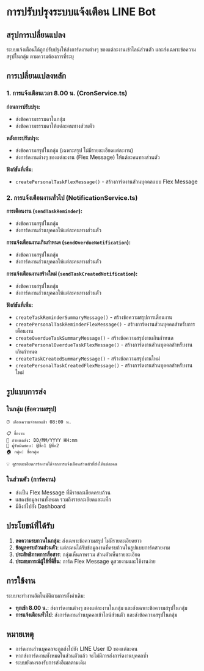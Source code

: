 # การปรับปรุงระบบแจ้งเตือน LINE Bot

## สรุปการเปลี่ยนแปลง

ระบบแจ้งเตือนได้ถูกปรับปรุงให้ส่งการ์ดงานต่างๆ ของแต่ละงานเข้าไลน์ส่วนตัว และส่งเฉพาะข้อความสรุปในกลุ่ม ตามความต้องการที่ระบุ

## การเปลี่ยนแปลงหลัก

### 1. การแจ้งเตือนเวลา 8.00 น. (CronService.ts)

**ก่อนการปรับปรุง:**
- ส่งข้อความธรรมดาในกลุ่ม
- ส่งข้อความธรรมดาให้แต่ละคนทางส่วนตัว

**หลังการปรับปรุง:**
- ส่งข้อความสรุปในกลุ่ม (เฉพาะสรุป ไม่มีรายละเอียดแต่ละงาน)
- ส่งการ์ดงานต่างๆ ของแต่ละงาน (Flex Message) ให้แต่ละคนทางส่วนตัว

**ฟังก์ชันที่เพิ่ม:**
- `createPersonalTaskFlexMessage()` - สร้างการ์ดงานส่วนบุคคลแบบ Flex Message

### 2. การแจ้งเตือนงานทั่วไป (NotificationService.ts)

**การเตือนงาน (`sendTaskReminder`):**
- ส่งข้อความสรุปในกลุ่ม
- ส่งการ์ดงานส่วนบุคคลให้แต่ละคนทางส่วนตัว

**การแจ้งเตือนงานเกินกำหนด (`sendOverdueNotification`):**
- ส่งข้อความสรุปในกลุ่ม
- ส่งการ์ดงานส่วนบุคคลให้แต่ละคนทางส่วนตัว

**การแจ้งเตือนงานสร้างใหม่ (`sendTaskCreatedNotification`):**
- ส่งข้อความสรุปในกลุ่ม
- ส่งการ์ดงานส่วนบุคคลให้แต่ละคนทางส่วนตัว

**ฟังก์ชันที่เพิ่ม:**
- `createTaskReminderSummaryMessage()` - สร้างข้อความสรุปการเตือนงาน
- `createPersonalTaskReminderFlexMessage()` - สร้างการ์ดงานส่วนบุคคลสำหรับการเตือนงาน
- `createOverdueTaskSummaryMessage()` - สร้างข้อความสรุปงานเกินกำหนด
- `createPersonalOverdueTaskFlexMessage()` - สร้างการ์ดงานส่วนบุคคลสำหรับงานเกินกำหนด
- `createTaskCreatedSummaryMessage()` - สร้างข้อความสรุปงานใหม่
- `createPersonalTaskCreatedFlexMessage()` - สร้างการ์ดงานส่วนบุคคลสำหรับงานใหม่

## รูปแบบการส่ง

### ในกลุ่ม (ข้อความสรุป)
```
⏰ เตือนความจำตอนเช้า 08:00 น.

📋 ชื่องาน
📅 กำหนดส่ง: DD/MM/YYYY HH:mm
👥 ผู้รับผิดชอบ: @ชื่อ1 @ชื่อ2
🏠 กลุ่ม: ชื่อกลุ่ม

💡 ดูรายละเอียดการ์ดงานได้จากการแจ้งเตือนส่วนตัวที่ส่งให้แต่ละคน
```

### ในส่วนตัว (การ์ดงาน)
- ส่งเป็น Flex Message ที่มีรายละเอียดครบถ้วน
- แสดงข้อมูลงานทั้งหมด รวมถึงรายละเอียดและแท็ก
- มีลิงก์ไปยัง Dashboard

## ประโยชน์ที่ได้รับ

1. **ลดความรบกวนในกลุ่ม**: ส่งเฉพาะข้อความสรุป ไม่มีรายละเอียดยาว
2. **ข้อมูลครบถ้วนส่วนตัว**: แต่ละคนได้รับข้อมูลงานที่ครบถ้วนในรูปแบบการ์ดสวยงาม
3. **ประสิทธิภาพการสื่อสาร**: กลุ่มเห็นภาพรวม ส่วนตัวเห็นรายละเอียด
4. **ประสบการณ์ผู้ใช้ที่ดีขึ้น**: การ์ด Flex Message ดูสวยงามและใช้งานง่าย

## การใช้งาน

ระบบจะทำงานอัตโนมัติตามการตั้งค่าเดิม:

- **ทุกเช้า 8.00 น.**: ส่งการ์ดงานต่างๆ ของแต่ละงานในกลุ่ม และส่งเฉพาะข้อความสรุปในกลุ่ม
- **การแจ้งเตือนทั่วไป**: ส่งการ์ดงานส่วนบุคคลเข้าไลน์ส่วนตัว และส่งข้อความสรุปในกลุ่ม

## หมายเหตุ

- การ์ดงานส่วนบุคคลจะถูกส่งไปยัง LINE User ID ของแต่ละคน
- หากส่งการ์ดงานทั้งหมดในส่วนตัวแล้ว จะไม่มีการส่งการ์ดงานบุคคลซ้ำ
- ระบบยังคงรองรับการส่งอีเมลตามเดิม
